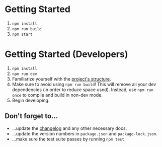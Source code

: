 # Getting Started
1. `npm install`
2. `npm run build`
3. `npm start`

# Getting Started (Developers)
1. `npm install`
2. `npm run dev`
3. Familiarize yourself with the [project's structure](Specifications.md).
4. Make sure to avoid using `npm run build`! This will remove all your dev dependencies (in order to reduce space used). Instead, use `npm run once` to compile and build in non-dev mode.
5. Begin developing.

## Don't forget to...
- ...update the [changelog](CHANGELOG.md) and any other necessary docs.
- ...update the version numbers in `package.json` and `package-lock.json`.
- ...make sure the test suite passes by running `npm test`.
